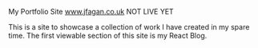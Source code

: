 My Portfolio Site
www.jfagan.co.uk
NOT LIVE YET

This is a site to showcase a collection of work I have created in my spare time.
The first viewable section of this site is my React Blog.
